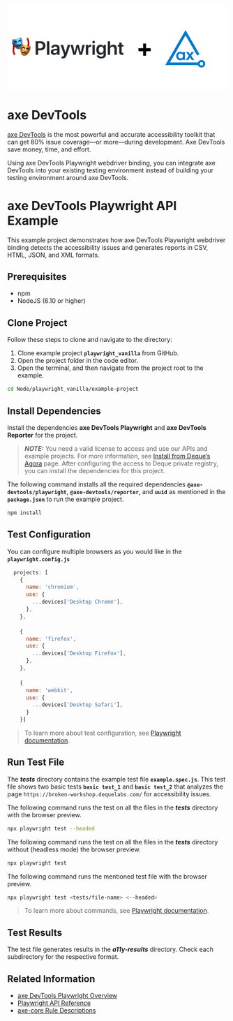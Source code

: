 ![logo](./docs/logo.png)

# axe DevTools

[axe DevTools](https://www.deque.com/axe/devtools/) is the most powerful and accurate accessibility toolkit that can get 80% issue coverage—or more—during development. Axe DevTools save money, time, and effort.

Using axe DevTools Playwright webdriver binding, you can integrate axe DevTools into your existing testing environment instead of building your testing environment around axe DevTools.

# axe DevTools Playwright API Example

This example project demonstrates how axe DevTools Playwright webdriver binding detects the accessibility issues and generates reports in CSV, HTML, JSON, and XML formats.

## Prerequisites
- npm
- NodeJS (6.10 or higher)

## Clone Project

Follow these steps to clone and navigate to the directory:
1. Clone example project **`playwright_vanilla`** from GitHub.
2. Open the project folder in the code editor.
3. Open the terminal, and then navigate from the project root to the example.

```sh
cd Node/playwright_vanilla/example-project
```

## Install Dependencies

Install the dependencies **axe DevTools Playwright** and **axe DevTools Reporter** for the project.

> **_NOTE:_**
>You need a valid license to access and use our APIs and example projects. For more information, see [Install from Deque’s Agora](https://docs.deque.com/devtools-html/4.0.0/en/node-pl-install-agora) page. After configuring the access to Deque private registry, you can install the dependencies for this project.

The following command installs all the required dependencies **`@axe-devtools/playwright`**, **`@axe-devtools/reporter`**, and **`uuid`** as mentioned in the **`package.json`** to run the example project.

```sh
npm install
```

## Test Configuration

You can configure multiple browsers as you would like in the **`playwright.config.js`**

```js
  projects: [
    {
      name: 'chromium',
      use: {
        ...devices['Desktop Chrome'],
      },
    },

    {
      name: 'firefox',
      use: {
        ...devices['Desktop Firefox'],
      },
    },

    {
      name: 'webkit',
      use: {
        ...devices['Desktop Safari'],
      }
    }]
```

>To learn more about test configuration, see [Playwright documentation](https://playwright.dev/docs/test-configuration).

## Run Test File

The **_tests_** directory contains the example test file **`example.spec.js`**. This test file shows two basic tests **`basic test_1`** and **`basic test_2`** that analyzes the page `https://broken-workshop.dequelabs.com/` for accessibility issues.

The following command runs the test on all the files in the **_tests_** directory with the browser preview.

```sh
npx playwright test --headed
```

The following command runs the test on all the files in the **_tests_** directory without (headless mode) the browser preview.

```sh
npx playwright test
```

The following command runs the mentioned test file with the browser preview.

```sh
npx playwright test <tests/file-name> <--headed>
```

>To learn more about commands, see [Playwright documentation](https://playwright.dev/docs/test-cli).

## Test Results

The test file generates results in the **_a11y-results_** directory. Check each subdirectory for the respective format.

## Related Information

- [axe DevTools Playwright Overview](https://docs.deque.com/devtools-html/4.0.0/en/node-pl-overview)
- [Playwright API Reference](https://docs.deque.com/devtools-html/4.0.0/en/node-pl-ref-overview)
- [axe-core Rule Descriptions](https://github.com/dequelabs/axe-core/blob/master/doc/rule-descriptions.md)
